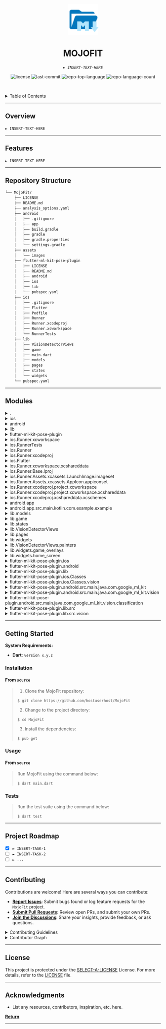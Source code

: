 <p align="center">
  <img src="https://raw.githubusercontent.com/PKief/vscode-material-icon-theme/ec559a9f6bfd399b82bb44393651661b08aaf7ba/icons/folder-markdown-open.svg" width="100" alt="project-logo">
</p>
<p align="center">
    <h1 align="center">MOJOFIT</h1>
</p>
<p align="center">
    <em><code>► INSERT-TEXT-HERE</code></em>
</p>
<p align="center">
	<img src="https://img.shields.io/github/license/hostuserhost/MojoFit?style=default&logo=opensourceinitiative&logoColor=white&color=0080ff" alt="license">
	<img src="https://img.shields.io/github/last-commit/hostuserhost/MojoFit?style=default&logo=git&logoColor=white&color=0080ff" alt="last-commit">
	<img src="https://img.shields.io/github/languages/top/hostuserhost/MojoFit?style=default&color=0080ff" alt="repo-top-language">
	<img src="https://img.shields.io/github/languages/count/hostuserhost/MojoFit?style=default&color=0080ff" alt="repo-language-count">
<p>
<p align="center">
	<!-- default option, no dependency badges. -->
</p>

<br><!-- TABLE OF CONTENTS -->
<details>
  <summary>Table of Contents</summary><br>

- [ Overview](#-overview)
- [ Features](#-features)
- [ Repository Structure](#-repository-structure)
- [ Modules](#-modules)
- [ Getting Started](#-getting-started)
  - [ Installation](#-installation)
  - [ Usage](#-usage)
  - [ Tests](#-tests)
- [ Project Roadmap](#-project-roadmap)
- [ Contributing](#-contributing)
- [ License](#-license)
- [ Acknowledgments](#-acknowledgments)
</details>
<hr>

##  Overview

<code>► INSERT-TEXT-HERE</code>

---

##  Features

<code>► INSERT-TEXT-HERE</code>

---

##  Repository Structure

```sh
└── MojoFit/
    ├── LICENSE
    ├── README.md
    ├── analysis_options.yaml
    ├── android
    │   ├── .gitignore
    │   ├── app
    │   ├── build.gradle
    │   ├── gradle
    │   ├── gradle.properties
    │   └── settings.gradle
    ├── assets
    │   └── images
    ├── flutter-ml-kit-pose-plugin
    │   ├── LICENSE
    │   ├── README.md
    │   ├── android
    │   ├── ios
    │   ├── lib
    │   └── pubspec.yaml
    ├── ios
    │   ├── .gitignore
    │   ├── Flutter
    │   ├── Podfile
    │   ├── Runner
    │   ├── Runner.xcodeproj
    │   ├── Runner.xcworkspace
    │   └── RunnerTests
    ├── lib
    │   ├── VisionDetectorViews
    │   ├── game
    │   ├── main.dart
    │   ├── models
    │   ├── pages
    │   ├── states
    │   └── widgets
    └── pubspec.yaml
```

---

##  Modules

<details closed><summary>.</summary>

| File                                                                                               | Summary                         |
| ---                                                                                                | ---                             |
| [pubspec.yaml](https://github.com/hostuserhost/MojoFit/blob/master/pubspec.yaml)                   | <code>► INSERT-TEXT-HERE</code> |
| [analysis_options.yaml](https://github.com/hostuserhost/MojoFit/blob/master/analysis_options.yaml) | <code>► INSERT-TEXT-HERE</code> |

</details>

<details closed><summary>ios</summary>

| File                                                                       | Summary                         |
| ---                                                                        | ---                             |
| [Podfile](https://github.com/hostuserhost/MojoFit/blob/master/ios/Podfile) | <code>► INSERT-TEXT-HERE</code> |

</details>

<details closed><summary>android</summary>

| File                                                                                           | Summary                         |
| ---                                                                                            | ---                             |
| [build.gradle](https://github.com/hostuserhost/MojoFit/blob/master/android/build.gradle)       | <code>► INSERT-TEXT-HERE</code> |
| [settings.gradle](https://github.com/hostuserhost/MojoFit/blob/master/android/settings.gradle) | <code>► INSERT-TEXT-HERE</code> |

</details>

<details closed><summary>lib</summary>

| File                                                                           | Summary                         |
| ---                                                                            | ---                             |
| [main.dart](https://github.com/hostuserhost/MojoFit/blob/master/lib/main.dart) | <code>► INSERT-TEXT-HERE</code> |

</details>

<details closed><summary>flutter-ml-kit-pose-plugin</summary>

| File                                                                                                        | Summary                         |
| ---                                                                                                         | ---                             |
| [pubspec.yaml](https://github.com/hostuserhost/MojoFit/blob/master/flutter-ml-kit-pose-plugin/pubspec.yaml) | <code>► INSERT-TEXT-HERE</code> |

</details>

<details closed><summary>ios.Runner.xcworkspace</summary>

| File                                                                                                                            | Summary                         |
| ---                                                                                                                             | ---                             |
| [contents.xcworkspacedata](https://github.com/hostuserhost/MojoFit/blob/master/ios/Runner.xcworkspace/contents.xcworkspacedata) | <code>► INSERT-TEXT-HERE</code> |

</details>

<details closed><summary>ios.RunnerTests</summary>

| File                                                                                                       | Summary                         |
| ---                                                                                                        | ---                             |
| [RunnerTests.swift](https://github.com/hostuserhost/MojoFit/blob/master/ios/RunnerTests/RunnerTests.swift) | <code>► INSERT-TEXT-HERE</code> |

</details>

<details closed><summary>ios.Runner</summary>

| File                                                                                                                | Summary                         |
| ---                                                                                                                 | ---                             |
| [Runner-Bridging-Header.h](https://github.com/hostuserhost/MojoFit/blob/master/ios/Runner/Runner-Bridging-Header.h) | <code>► INSERT-TEXT-HERE</code> |
| [AppDelegate.swift](https://github.com/hostuserhost/MojoFit/blob/master/ios/Runner/AppDelegate.swift)               | <code>► INSERT-TEXT-HERE</code> |
| [Info.plist](https://github.com/hostuserhost/MojoFit/blob/master/ios/Runner/Info.plist)                             | <code>► INSERT-TEXT-HERE</code> |

</details>

<details closed><summary>ios.Runner.xcodeproj</summary>

| File                                                                                                        | Summary                         |
| ---                                                                                                         | ---                             |
| [project.pbxproj](https://github.com/hostuserhost/MojoFit/blob/master/ios/Runner.xcodeproj/project.pbxproj) | <code>► INSERT-TEXT-HERE</code> |

</details>

<details closed><summary>ios.Flutter</summary>

| File                                                                                                             | Summary                         |
| ---                                                                                                              | ---                             |
| [Debug.xcconfig](https://github.com/hostuserhost/MojoFit/blob/master/ios/Flutter/Debug.xcconfig)                 | <code>► INSERT-TEXT-HERE</code> |
| [Release.xcconfig](https://github.com/hostuserhost/MojoFit/blob/master/ios/Flutter/Release.xcconfig)             | <code>► INSERT-TEXT-HERE</code> |
| [AppFrameworkInfo.plist](https://github.com/hostuserhost/MojoFit/blob/master/ios/Flutter/AppFrameworkInfo.plist) | <code>► INSERT-TEXT-HERE</code> |

</details>

<details closed><summary>ios.Runner.xcworkspace.xcshareddata</summary>

| File                                                                                                                                                 | Summary                         |
| ---                                                                                                                                                  | ---                             |
| [IDEWorkspaceChecks.plist](https://github.com/hostuserhost/MojoFit/blob/master/ios/Runner.xcworkspace/xcshareddata/IDEWorkspaceChecks.plist)         | <code>► INSERT-TEXT-HERE</code> |
| [WorkspaceSettings.xcsettings](https://github.com/hostuserhost/MojoFit/blob/master/ios/Runner.xcworkspace/xcshareddata/WorkspaceSettings.xcsettings) | <code>► INSERT-TEXT-HERE</code> |

</details>

<details closed><summary>ios.Runner.Base.lproj</summary>

| File                                                                                                                         | Summary                         |
| ---                                                                                                                          | ---                             |
| [LaunchScreen.storyboard](https://github.com/hostuserhost/MojoFit/blob/master/ios/Runner/Base.lproj/LaunchScreen.storyboard) | <code>► INSERT-TEXT-HERE</code> |
| [Main.storyboard](https://github.com/hostuserhost/MojoFit/blob/master/ios/Runner/Base.lproj/Main.storyboard)                 | <code>► INSERT-TEXT-HERE</code> |

</details>

<details closed><summary>ios.Runner.Assets.xcassets.LaunchImage.imageset</summary>

| File                                                                                                                               | Summary                         |
| ---                                                                                                                                | ---                             |
| [Contents.json](https://github.com/hostuserhost/MojoFit/blob/master/ios/Runner/Assets.xcassets/LaunchImage.imageset/Contents.json) | <code>► INSERT-TEXT-HERE</code> |

</details>

<details closed><summary>ios.Runner.Assets.xcassets.AppIcon.appiconset</summary>

| File                                                                                                                             | Summary                         |
| ---                                                                                                                              | ---                             |
| [Contents.json](https://github.com/hostuserhost/MojoFit/blob/master/ios/Runner/Assets.xcassets/AppIcon.appiconset/Contents.json) | <code>► INSERT-TEXT-HERE</code> |

</details>

<details closed><summary>ios.Runner.xcodeproj.project.xcworkspace</summary>

| File                                                                                                                                              | Summary                         |
| ---                                                                                                                                               | ---                             |
| [contents.xcworkspacedata](https://github.com/hostuserhost/MojoFit/blob/master/ios/Runner.xcodeproj/project.xcworkspace/contents.xcworkspacedata) | <code>► INSERT-TEXT-HERE</code> |

</details>

<details closed><summary>ios.Runner.xcodeproj.project.xcworkspace.xcshareddata</summary>

| File                                                                                                                                                                   | Summary                         |
| ---                                                                                                                                                                    | ---                             |
| [IDEWorkspaceChecks.plist](https://github.com/hostuserhost/MojoFit/blob/master/ios/Runner.xcodeproj/project.xcworkspace/xcshareddata/IDEWorkspaceChecks.plist)         | <code>► INSERT-TEXT-HERE</code> |
| [WorkspaceSettings.xcsettings](https://github.com/hostuserhost/MojoFit/blob/master/ios/Runner.xcodeproj/project.xcworkspace/xcshareddata/WorkspaceSettings.xcsettings) | <code>► INSERT-TEXT-HERE</code> |

</details>

<details closed><summary>ios.Runner.xcodeproj.xcshareddata.xcschemes</summary>

| File                                                                                                                               | Summary                         |
| ---                                                                                                                                | ---                             |
| [Runner.xcscheme](https://github.com/hostuserhost/MojoFit/blob/master/ios/Runner.xcodeproj/xcshareddata/xcschemes/Runner.xcscheme) | <code>► INSERT-TEXT-HERE</code> |

</details>

<details closed><summary>android.app</summary>

| File                                                                                         | Summary                         |
| ---                                                                                          | ---                             |
| [build.gradle](https://github.com/hostuserhost/MojoFit/blob/master/android/app/build.gradle) | <code>► INSERT-TEXT-HERE</code> |

</details>

<details closed><summary>android.app.src.main.kotlin.com.example.example</summary>

| File                                                                                                                                   | Summary                         |
| ---                                                                                                                                    | ---                             |
| [MainActivity.kt](https://github.com/hostuserhost/MojoFit/blob/master/android/app/src/main/kotlin/com/example/example/MainActivity.kt) | <code>► INSERT-TEXT-HERE</code> |

</details>

<details closed><summary>lib.models</summary>

| File                                                                                                  | Summary                         |
| ---                                                                                                   | ---                             |
| [potion.dart](https://github.com/hostuserhost/MojoFit/blob/master/lib/models/potion.dart)             | <code>► INSERT-TEXT-HERE</code> |
| [user.dart](https://github.com/hostuserhost/MojoFit/blob/master/lib/models/user.dart)                 | <code>► INSERT-TEXT-HERE</code> |
| [user_hive.g.dart](https://github.com/hostuserhost/MojoFit/blob/master/lib/models/user_hive.g.dart)   | <code>► INSERT-TEXT-HERE</code> |
| [potion.g.dart](https://github.com/hostuserhost/MojoFit/blob/master/lib/models/potion.g.dart)         | <code>► INSERT-TEXT-HERE</code> |
| [user.freezed.dart](https://github.com/hostuserhost/MojoFit/blob/master/lib/models/user.freezed.dart) | <code>► INSERT-TEXT-HERE</code> |
| [user_hive.dart](https://github.com/hostuserhost/MojoFit/blob/master/lib/models/user_hive.dart)       | <code>► INSERT-TEXT-HERE</code> |
| [exersise.dart](https://github.com/hostuserhost/MojoFit/blob/master/lib/models/exersise.dart)         | <code>► INSERT-TEXT-HERE</code> |

</details>

<details closed><summary>lib.game</summary>

| File                                                                                                | Summary                         |
| ---                                                                                                 | ---                             |
| [bg_mojo.dart](https://github.com/hostuserhost/MojoFit/blob/master/lib/game/bg_mojo.dart)           | <code>► INSERT-TEXT-HERE</code> |
| [player_mojo.dart](https://github.com/hostuserhost/MojoFit/blob/master/lib/game/player_mojo.dart)   | <code>► INSERT-TEXT-HERE</code> |
| [monster_mojo.dart](https://github.com/hostuserhost/MojoFit/blob/master/lib/game/monster_mojo.dart) | <code>► INSERT-TEXT-HERE</code> |
| [mojo_game.dart](https://github.com/hostuserhost/MojoFit/blob/master/lib/game/mojo_game.dart)       | <code>► INSERT-TEXT-HERE</code> |

</details>

<details closed><summary>lib.states</summary>

| File                                                                                                    | Summary                         |
| ---                                                                                                     | ---                             |
| [globalState.dart](https://github.com/hostuserhost/MojoFit/blob/master/lib/states/globalState.dart)     | <code>► INSERT-TEXT-HERE</code> |
| [globalState.g.dart](https://github.com/hostuserhost/MojoFit/blob/master/lib/states/globalState.g.dart) | <code>► INSERT-TEXT-HERE</code> |

</details>

<details closed><summary>lib.VisionDetectorViews</summary>

| File                                                                                                                           | Summary                         |
| ---                                                                                                                            | ---                             |
| [pose_detector_view.dart](https://github.com/hostuserhost/MojoFit/blob/master/lib/VisionDetectorViews/pose_detector_view.dart) | <code>► INSERT-TEXT-HERE</code> |
| [camera_view.dart](https://github.com/hostuserhost/MojoFit/blob/master/lib/VisionDetectorViews/camera_view.dart)               | <code>► INSERT-TEXT-HERE</code> |

</details>

<details closed><summary>lib.pages</summary>

| File                                                                                               | Summary                         |
| ---                                                                                                | ---                             |
| [game_screen.dart](https://github.com/hostuserhost/MojoFit/blob/master/lib/pages/game_screen.dart) | <code>► INSERT-TEXT-HERE</code> |
| [home_screen.dart](https://github.com/hostuserhost/MojoFit/blob/master/lib/pages/home_screen.dart) | <code>► INSERT-TEXT-HERE</code> |

</details>

<details closed><summary>lib.widgets</summary>

| File                                                                                                     | Summary                         |
| ---                                                                                                      | ---                             |
| [decorations.dart](https://github.com/hostuserhost/MojoFit/blob/master/lib/widgets/decorations.dart)     | <code>► INSERT-TEXT-HERE</code> |
| [recognize_pos.dart](https://github.com/hostuserhost/MojoFit/blob/master/lib/widgets/recognize_pos.dart) | <code>► INSERT-TEXT-HERE</code> |

</details>

<details closed><summary>lib.VisionDetectorViews.painters</summary>

| File                                                                                                                                            | Summary                         |
| ---                                                                                                                                             | ---                             |
| [coordinates_translator.dart](https://github.com/hostuserhost/MojoFit/blob/master/lib/VisionDetectorViews/painters/coordinates_translator.dart) | <code>► INSERT-TEXT-HERE</code> |

</details>

<details closed><summary>lib.widgets.game_overlays</summary>

| File                                                                                                                               | Summary                         |
| ---                                                                                                                                | ---                             |
| [select_move_overlay.dart](https://github.com/hostuserhost/MojoFit/blob/master/lib/widgets/game_overlays/select_move_overlay.dart) | <code>► INSERT-TEXT-HERE</code> |

</details>

<details closed><summary>lib.widgets.home_screen</summary>

| File                                                                                                                                   | Summary                         |
| ---                                                                                                                                    | ---                             |
| [home_navigation_drawer.dart](https://github.com/hostuserhost/MojoFit/blob/master/lib/widgets/home_screen/home_navigation_drawer.dart) | <code>► INSERT-TEXT-HERE</code> |
| [buy_potion.dart](https://github.com/hostuserhost/MojoFit/blob/master/lib/widgets/home_screen/buy_potion.dart)                         | <code>► INSERT-TEXT-HERE</code> |
| [onday_challange.dart](https://github.com/hostuserhost/MojoFit/blob/master/lib/widgets/home_screen/onday_challange.dart)               | <code>► INSERT-TEXT-HERE</code> |
| [start_game_button.dart](https://github.com/hostuserhost/MojoFit/blob/master/lib/widgets/home_screen/start_game_button.dart)           | <code>► INSERT-TEXT-HERE</code> |
| [player_progress.dart](https://github.com/hostuserhost/MojoFit/blob/master/lib/widgets/home_screen/player_progress.dart)               | <code>► INSERT-TEXT-HERE</code> |

</details>

<details closed><summary>flutter-ml-kit-pose-plugin.ios</summary>

| File                                                                                                                              | Summary                         |
| ---                                                                                                                               | ---                             |
| [google_ml_kit.podspec](https://github.com/hostuserhost/MojoFit/blob/master/flutter-ml-kit-pose-plugin/ios/google_ml_kit.podspec) | <code>► INSERT-TEXT-HERE</code> |

</details>

<details closed><summary>flutter-ml-kit-pose-plugin.android</summary>

| File                                                                                                                      | Summary                         |
| ---                                                                                                                       | ---                             |
| [build.gradle](https://github.com/hostuserhost/MojoFit/blob/master/flutter-ml-kit-pose-plugin/android/build.gradle)       | <code>► INSERT-TEXT-HERE</code> |
| [settings.gradle](https://github.com/hostuserhost/MojoFit/blob/master/flutter-ml-kit-pose-plugin/android/settings.gradle) | <code>► INSERT-TEXT-HERE</code> |

</details>

<details closed><summary>flutter-ml-kit-pose-plugin.lib</summary>

| File                                                                                                                        | Summary                         |
| ---                                                                                                                         | ---                             |
| [google_ml_kit.dart](https://github.com/hostuserhost/MojoFit/blob/master/flutter-ml-kit-pose-plugin/lib/google_ml_kit.dart) | <code>► INSERT-TEXT-HERE</code> |

</details>

<details closed><summary>flutter-ml-kit-pose-plugin.ios.Classes</summary>

| File                                                                                                                                                        | Summary                         |
| ---                                                                                                                                                         | ---                             |
| [GoogleMlKitPlugin.h](https://github.com/hostuserhost/MojoFit/blob/master/flutter-ml-kit-pose-plugin/ios/Classes/GoogleMlKitPlugin.h)                       | <code>► INSERT-TEXT-HERE</code> |
| [GoogleMlKitPlugin.m](https://github.com/hostuserhost/MojoFit/blob/master/flutter-ml-kit-pose-plugin/ios/Classes/GoogleMlKitPlugin.m)                       | <code>► INSERT-TEXT-HERE</code> |
| [MLKVisionImage+FlutterPlugin.m](https://github.com/hostuserhost/MojoFit/blob/master/flutter-ml-kit-pose-plugin/ios/Classes/MLKVisionImage+FlutterPlugin.m) | <code>► INSERT-TEXT-HERE</code> |

</details>

<details closed><summary>flutter-ml-kit-pose-plugin.ios.Classes.vision</summary>

| File                                                                                                                                                       | Summary                         |
| ---                                                                                                                                                        | ---                             |
| [CustomRemoteModelManager.m](https://github.com/hostuserhost/MojoFit/blob/master/flutter-ml-kit-pose-plugin/ios/Classes/vision/CustomRemoteModelManager.m) | <code>► INSERT-TEXT-HERE</code> |
| [GenericModelManager.m](https://github.com/hostuserhost/MojoFit/blob/master/flutter-ml-kit-pose-plugin/ios/Classes/vision/GenericModelManager.m)           | <code>► INSERT-TEXT-HERE</code> |
| [PoseDetector.m](https://github.com/hostuserhost/MojoFit/blob/master/flutter-ml-kit-pose-plugin/ios/Classes/vision/PoseDetector.m)                         | <code>► INSERT-TEXT-HERE</code> |
| [TextRecognizer.m](https://github.com/hostuserhost/MojoFit/blob/master/flutter-ml-kit-pose-plugin/ios/Classes/vision/TextRecognizer.m)                     | <code>► INSERT-TEXT-HERE</code> |
| [BarcodeScanner.m](https://github.com/hostuserhost/MojoFit/blob/master/flutter-ml-kit-pose-plugin/ios/Classes/vision/BarcodeScanner.m)                     | <code>► INSERT-TEXT-HERE</code> |
| [DigitalInkRecogniser.m](https://github.com/hostuserhost/MojoFit/blob/master/flutter-ml-kit-pose-plugin/ios/Classes/vision/DigitalInkRecogniser.m)         | <code>► INSERT-TEXT-HERE</code> |
| [ImageLabeler.m](https://github.com/hostuserhost/MojoFit/blob/master/flutter-ml-kit-pose-plugin/ios/Classes/vision/ImageLabeler.m)                         | <code>► INSERT-TEXT-HERE</code> |
| [FaceDetector.m](https://github.com/hostuserhost/MojoFit/blob/master/flutter-ml-kit-pose-plugin/ios/Classes/vision/FaceDetector.m)                         | <code>► INSERT-TEXT-HERE</code> |
| [GenericModelManager.h](https://github.com/hostuserhost/MojoFit/blob/master/flutter-ml-kit-pose-plugin/ios/Classes/vision/GenericModelManager.h)           | <code>► INSERT-TEXT-HERE</code> |

</details>

<details closed><summary>flutter-ml-kit-pose-plugin.android.src.main.java.com.google_ml_kit</summary>

| File                                                                                                                                                                              | Summary                         |
| ---                                                                                                                                                                               | ---                             |
| [MlKitMethodCallHandler.java](https://github.com/hostuserhost/MojoFit/blob/master/flutter-ml-kit-pose-plugin/android/src/main/java/com/google_ml_kit/MlKitMethodCallHandler.java) | <code>► INSERT-TEXT-HERE</code> |
| [GoogleMlKitPlugin.java](https://github.com/hostuserhost/MojoFit/blob/master/flutter-ml-kit-pose-plugin/android/src/main/java/com/google_ml_kit/GoogleMlKitPlugin.java)           | <code>► INSERT-TEXT-HERE</code> |
| [GenericModelManager.java](https://github.com/hostuserhost/MojoFit/blob/master/flutter-ml-kit-pose-plugin/android/src/main/java/com/google_ml_kit/GenericModelManager.java)       | <code>► INSERT-TEXT-HERE</code> |
| [ApiDetectorInterface.java](https://github.com/hostuserhost/MojoFit/blob/master/flutter-ml-kit-pose-plugin/android/src/main/java/com/google_ml_kit/ApiDetectorInterface.java)     | <code>► INSERT-TEXT-HERE</code> |

</details>

<details closed><summary>flutter-ml-kit-pose-plugin.android.src.main.java.com.google_ml_kit.vision</summary>

| File                                                                                                                                                                                         | Summary                         |
| ---                                                                                                                                                                                          | ---                             |
| [CustomRemoteModelManager.java](https://github.com/hostuserhost/MojoFit/blob/master/flutter-ml-kit-pose-plugin/android/src/main/java/com/google_ml_kit/vision/CustomRemoteModelManager.java) | <code>► INSERT-TEXT-HERE</code> |
| [InputImageConverter.java](https://github.com/hostuserhost/MojoFit/blob/master/flutter-ml-kit-pose-plugin/android/src/main/java/com/google_ml_kit/vision/InputImageConverter.java)           | <code>► INSERT-TEXT-HERE</code> |
| [PoseDataStorage.java](https://github.com/hostuserhost/MojoFit/blob/master/flutter-ml-kit-pose-plugin/android/src/main/java/com/google_ml_kit/vision/PoseDataStorage.java)                   | <code>► INSERT-TEXT-HERE</code> |
| [PoseDetector.java](https://github.com/hostuserhost/MojoFit/blob/master/flutter-ml-kit-pose-plugin/android/src/main/java/com/google_ml_kit/vision/PoseDetector.java)                         | <code>► INSERT-TEXT-HERE</code> |

</details>

<details closed><summary>flutter-ml-kit-pose-plugin.android.src.main.java.com.google_ml_kit.vision.classification</summary>

| File                                                                                                                                                                                                      | Summary                         |
| ---                                                                                                                                                                                                       | ---                             |
| [PoseClassifierProcessor.java](https://github.com/hostuserhost/MojoFit/blob/master/flutter-ml-kit-pose-plugin/android/src/main/java/com/google_ml_kit/vision/classification/PoseClassifierProcessor.java) | <code>► INSERT-TEXT-HERE</code> |
| [PoseSample.java](https://github.com/hostuserhost/MojoFit/blob/master/flutter-ml-kit-pose-plugin/android/src/main/java/com/google_ml_kit/vision/classification/PoseSample.java)                           | <code>► INSERT-TEXT-HERE</code> |
| [PoseClassifier.java](https://github.com/hostuserhost/MojoFit/blob/master/flutter-ml-kit-pose-plugin/android/src/main/java/com/google_ml_kit/vision/classification/PoseClassifier.java)                   | <code>► INSERT-TEXT-HERE</code> |
| [Utils.java](https://github.com/hostuserhost/MojoFit/blob/master/flutter-ml-kit-pose-plugin/android/src/main/java/com/google_ml_kit/vision/classification/Utils.java)                                     | <code>► INSERT-TEXT-HERE</code> |
| [ClassificationResult.java](https://github.com/hostuserhost/MojoFit/blob/master/flutter-ml-kit-pose-plugin/android/src/main/java/com/google_ml_kit/vision/classification/ClassificationResult.java)       | <code>► INSERT-TEXT-HERE</code> |
| [PoseEmbedding.java](https://github.com/hostuserhost/MojoFit/blob/master/flutter-ml-kit-pose-plugin/android/src/main/java/com/google_ml_kit/vision/classification/PoseEmbedding.java)                     | <code>► INSERT-TEXT-HERE</code> |
| [RepetitionCounter.java](https://github.com/hostuserhost/MojoFit/blob/master/flutter-ml-kit-pose-plugin/android/src/main/java/com/google_ml_kit/vision/classification/RepetitionCounter.java)             | <code>► INSERT-TEXT-HERE</code> |
| [EMASmoothing.java](https://github.com/hostuserhost/MojoFit/blob/master/flutter-ml-kit-pose-plugin/android/src/main/java/com/google_ml_kit/vision/classification/EMASmoothing.java)                       | <code>► INSERT-TEXT-HERE</code> |

</details>

<details closed><summary>flutter-ml-kit-pose-plugin.lib.src</summary>

| File                                                                                                                            | Summary                         |
| ---                                                                                                                             | ---                             |
| [GoogleMLKit.dart](https://github.com/hostuserhost/MojoFit/blob/master/flutter-ml-kit-pose-plugin/lib/src/GoogleMLKit.dart)     | <code>► INSERT-TEXT-HERE</code> |
| [google_ml_kit.dart](https://github.com/hostuserhost/MojoFit/blob/master/flutter-ml-kit-pose-plugin/lib/src/google_ml_kit.dart) | <code>► INSERT-TEXT-HERE</code> |

</details>

<details closed><summary>flutter-ml-kit-pose-plugin.lib.src.vision</summary>

| File                                                                                                                                   | Summary                         |
| ---                                                                                                                                    | ---                             |
| [pose_detector.dart](https://github.com/hostuserhost/MojoFit/blob/master/flutter-ml-kit-pose-plugin/lib/src/vision/pose_detector.dart) | <code>► INSERT-TEXT-HERE</code> |
| [ml_vision.dart](https://github.com/hostuserhost/MojoFit/blob/master/flutter-ml-kit-pose-plugin/lib/src/vision/ml_vision.dart)         | <code>► INSERT-TEXT-HERE</code> |
| [vision.dart](https://github.com/hostuserhost/MojoFit/blob/master/flutter-ml-kit-pose-plugin/lib/src/vision/vision.dart)               | <code>► INSERT-TEXT-HERE</code> |

</details>

---

##  Getting Started

**System Requirements:**

* **Dart**: `version x.y.z`

###  Installation

<h4>From <code>source</code></h4>

> 1. Clone the MojoFit repository:
>
> ```console
> $ git clone https://github.com/hostuserhost/MojoFit
> ```
>
> 2. Change to the project directory:
> ```console
> $ cd MojoFit
> ```
>
> 3. Install the dependencies:
> ```console
> $ pub get
> ```

###  Usage

<h4>From <code>source</code></h4>

> Run MojoFit using the command below:
> ```console
> $ dart main.dart
> ```

###  Tests

> Run the test suite using the command below:
> ```console
> $ dart test
> ```

---

##  Project Roadmap

- [X] `► INSERT-TASK-1`
- [ ] `► INSERT-TASK-2`
- [ ] `► ...`

---

##  Contributing

Contributions are welcome! Here are several ways you can contribute:

- **[Report Issues](https://github.com/hostuserhost/MojoFit/issues)**: Submit bugs found or log feature requests for the `MojoFit` project.
- **[Submit Pull Requests](https://github.com/hostuserhost/MojoFit/blob/main/CONTRIBUTING.md)**: Review open PRs, and submit your own PRs.
- **[Join the Discussions](https://github.com/hostuserhost/MojoFit/discussions)**: Share your insights, provide feedback, or ask questions.

<details closed>
<summary>Contributing Guidelines</summary>

1. **Fork the Repository**: Start by forking the project repository to your github account.
2. **Clone Locally**: Clone the forked repository to your local machine using a git client.
   ```sh
   git clone https://github.com/hostuserhost/MojoFit
   ```
3. **Create a New Branch**: Always work on a new branch, giving it a descriptive name.
   ```sh
   git checkout -b new-feature-x
   ```
4. **Make Your Changes**: Develop and test your changes locally.
5. **Commit Your Changes**: Commit with a clear message describing your updates.
   ```sh
   git commit -m 'Implemented new feature x.'
   ```
6. **Push to github**: Push the changes to your forked repository.
   ```sh
   git push origin new-feature-x
   ```
7. **Submit a Pull Request**: Create a PR against the original project repository. Clearly describe the changes and their motivations.
8. **Review**: Once your PR is reviewed and approved, it will be merged into the main branch. Congratulations on your contribution!
</details>

<details closed>
<summary>Contributor Graph</summary>
<br>
<p align="center">
   <a href="https://github.com{/hostuserhost/MojoFit/}graphs/contributors">
      <img src="https://contrib.rocks/image?repo=hostuserhost/MojoFit">
   </a>
</p>
</details>

---

##  License

This project is protected under the [SELECT-A-LICENSE](https://choosealicense.com/licenses) License. For more details, refer to the [LICENSE](https://choosealicense.com/licenses/) file.

---

##  Acknowledgments

- List any resources, contributors, inspiration, etc. here.

[**Return**](#-overview)

---
